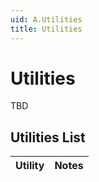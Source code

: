 ```yaml
---
uid: A.Utilities
title: Utilities
---
```

# Utilities

TBD

## Utilities List

| Utility | Notes |
| :------ | :---- |

